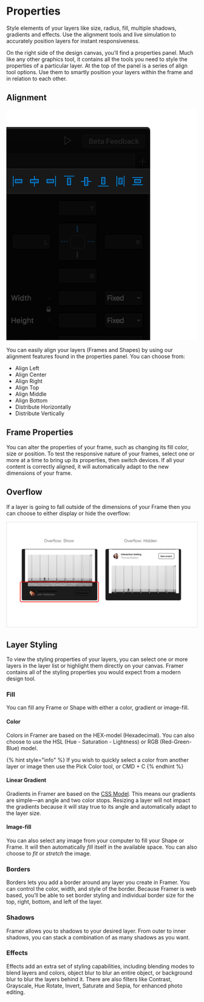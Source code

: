 # Properties

Style elements of your layers like size, radius, fill, multiple shadows, gradients and effects. Use the alignment tools and live simulation to accurately position layers for instant responsiveness.

On the right side of the design canvas, you’ll find a properties panel. Much like any other graphics tool, it contains all the tools you need to style the properties of a particular layer. At the top of the panel is a series of align tool options. Use them to smartly position your layers within the frame and in relation to each other.

## **Alignment**

![](../.gitbook/assets/alignment.png)

You can easily align your layers \(Frames and Shapes\) by using our alignment features found in the properties panel. You can choose from:

* Align Left
* Align Center
* Align Right
* Align Top
* Align Middle
* Align Bottom
* Distribute Horizontally
* Distribute Vertically

## **Frame Properties**

You can alter the properties of your frame, such as changing its fill color, size or position. To test the responsive nature of your frames, select one or more at a time to bring up its properties, then switch devices. If all your content is correctly aligned, it will automatically adapt to the new dimensions of your frame.



## Overflow

If a layer is going to fall outside of the dimensions of your Frame then you can choose to either display or hide the overflow:

![](../.gitbook/assets/overflow.png)

## **Layer Styling**

To view the styling properties of your layers, you can select one or more layers in the layer list or highlight them directly on your canvas. Framer contains all of the styling properties you would expect from a modern design tool.

### **Fill**

You can fill any Frame or Shape with either a color, gradient or image-fill.

#### Color

Colors in Framer are based on the HEX-model \(Hexadecimal\). You can also choose to use the HSL \(Hue - Saturation - Lightness\) or RGB \(Red-Green-Blue\) model.

{% hint style="info" %}
If you wish to quickly select a color from another layer or image then use the Pick Color tool, or CMD + C
{% endhint %}



#### **Linear Gradient**

Gradients in Framer are based on the [CSS Model](https://medium.com/@patrickbrosset/do-you-really-understand-css-linear-gradients-631d9a895caf). This means our gradients are simple—an angle and two color stops. Resizing a layer will not impact the gradients because it will stay true to its angle and automatically adapt to the layer size.

#### Image-fill

You can also select any image from your computer to fill your Shape or Frame. It will then automatically _fill_ itself in the available space. You can also choose to _fit_ or _stretch_ the image.

### Borders

Borders lets you add a border around any layer you create in Framer. You can control the color, width, and style of the border. Because Framer is web based, you’ll be able to set border styling and individual border size for the top, right, bottom, and left of the layer.

### Shadows

Framer allows you to shadows to your desired layer. From outer to inner shadows, you can stack a combination of as many shadows as you want.

### **Effects** 

Effects add an extra set of styling capabilities, including blending modes to blend layers and colors, object blur to blur an entire object, or background blur to blur the layers behind it. There are also filters like Contrast, Grayscale, Hue Rotate, Invert, Saturate and Sepia, for enhanced photo editing.



